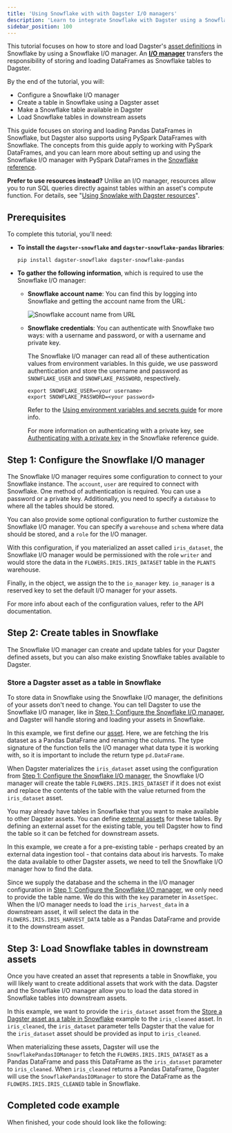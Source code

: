 ```yaml
---
title: 'Using Snowflake with with Dagster I/O managers'
description: 'Learn to integrate Snowflake with Dagster using a Snowflake I/O manager.'
sidebar_position: 100
---
```


This tutorial focuses on how to store and load Dagster's [asset definitions](/guides/build/assets/defining-assets) in Snowflake by using a Snowflake I/O manager. An [**I/O manager**](/guides/build/io-managers/) transfers the responsibility of storing and loading DataFrames as Snowflake tables to Dagster.

By the end of the tutorial, you will:

- Configure a Snowflake I/O manager
- Create a table in Snowflake using a Dagster asset
- Make a Snowflake table available in Dagster
- Load Snowflake tables in downstream assets

This guide focuses on storing and loading Pandas DataFrames in Snowflake, but Dagster also supports using PySpark DataFrames with Snowflake. The concepts from this guide apply to working with PySpark DataFrames, and you can learn more about setting up and using the Snowflake I/O manager with PySpark DataFrames in the [Snowflake reference](/integrations/libraries/snowflake/reference).

**Prefer to use resources instead?** Unlike an I/O manager, resources allow you to run SQL queries directly against tables within an asset's compute function. For details, see "[Using Snowlake with Dagster resources](/integrations/libraries/snowflake/using-snowflake-with-dagster)".

## Prerequisites

To complete this tutorial, you'll need:

- **To install the `dagster-snowflake` and `dagster-snowflake-pandas` libraries**:

  ```shell
  pip install dagster-snowflake dagster-snowflake-pandas
  ```

- **To gather the following information**, which is required to use the Snowflake I/O manager:

  - **Snowflake account name**: You can find this by logging into Snowflake and getting the account name from the URL:

    ![Snowflake account name from URL](/images/integrations/snowflake/snowflake-account.png)

  - **Snowflake credentials**: You can authenticate with Snowflake two ways: with a username and password, or with a username and private key.

    The Snowflake I/O manager can read all of these authentication values from environment variables. In this guide, we use password authentication and store the username and password as `SNOWFLAKE_USER` and `SNOWFLAKE_PASSWORD`, respectively.

    ```shell
    export SNOWFLAKE_USER=<your username>
    export SNOWFLAKE_PASSWORD=<your password>
    ```

    Refer to the [Using environment variables and secrets guide](/guides/deploy/using-environment-variables-and-secrets) for more info.

    For more information on authenticating with a private key, see [Authenticating with a private key](/integrations/libraries/snowflake/reference#authenticating-using-a-private-key) in the Snowflake reference guide.

## Step 1: Configure the Snowflake I/O manager

The Snowflake I/O manager requires some configuration to connect to your Snowflake instance. The `account`, `user` are required to connect with Snowflake. One method of authentication is required. You can use a password or a private key. Additionally, you need to specify a `database` to where all the tables should be stored.

You can also provide some optional configuration to further customize the Snowflake I/O manager. You can specify a `warehouse` and `schema` where data should be stored, and a `role` for the I/O manager.

<CodeExample
  path="docs_snippets/docs_snippets/integrations/snowflake/io_manager_tutorial/configuration.py"
  startAfter="start_example"
  endBefore="end_example"
/>

With this configuration, if you materialized an asset called `iris_dataset`, the Snowflake I/O manager would be permissioned with the role `writer` and would store the data in the `FLOWERS.IRIS.IRIS_DATASET` table in the `PLANTS` warehouse.

Finally, in the <PyObject section="definitions" module="dagster" object="Definitions" /> object, we assign the <PyObject section="libraries" module="dagster_snowflake_pandas" object="SnowflakePandasIOManager" /> to the `io_manager` key. `io_manager` is a reserved key to set the default I/O manager for your assets.

For more info about each of the configuration values, refer to the <PyObject section="libraries" module="dagster_snowflake_pandas" object="SnowflakePandasIOManager" /> API documentation.

## Step 2: Create tables in Snowflake

The Snowflake I/O manager can create and update tables for your Dagster defined assets, but you can also make existing Snowflake tables available to Dagster.

<Tabs>

<TabItem value="Create tables in Snowflake from Dagster assets">

### Store a Dagster asset as a table in Snowflake

To store data in Snowflake using the Snowflake I/O manager, the definitions of your assets don't need to change. You can tell Dagster to use the Snowflake I/O manager, like in [Step 1: Configure the Snowflake I/O manager](#step-1-configure-the-snowflake-io-manager), and Dagster will handle storing and loading your assets in Snowflake.

<CodeExample path="docs_snippets/docs_snippets/integrations/snowflake/io_manager_tutorial/create_table.py" />

In this example, we first define our [asset](/guides/build/assets/defining-assets). Here, we are fetching the Iris dataset as a Pandas DataFrame and renaming the columns. The type signature of the function tells the I/O manager what data type it is working with, so it is important to include the return type `pd.DataFrame`.

When Dagster materializes the `iris_dataset` asset using the configuration from [Step 1: Configure the Snowflake I/O manager](#step-1-configure-the-snowflake-io-manager), the Snowflake I/O manager will create the table `FLOWERS.IRIS.IRIS_DATASET` if it does not exist and replace the contents of the table with the value returned from the `iris_dataset` asset.

</TabItem>

<TabItem value="Make an existing table available in Dagster">

You may already have tables in Snowflake that you want to make available to other Dagster assets. You can define [external assets](/guides/build/assets/external-assets) for these tables. By defining an external asset for the existing table, you tell Dagster how to find the table so it can be fetched for downstream assets.

<CodeExample path="docs_snippets/docs_snippets/integrations/snowflake/source_asset.py" />

In this example, we create a <PyObject section="assets" module="dagster" object="AssetSpec" /> for a pre-existing table - perhaps created by an external data ingestion tool - that contains data about iris harvests. To make the data available to other Dagster assets, we need to tell the Snowflake I/O manager how to find the data.

Since we supply the database and the schema in the I/O manager configuration in [Step 1: Configure the Snowflake I/O manager](#step-1-configure-the-snowflake-io-manager), we only need to provide the table name. We do this with the `key` parameter in `AssetSpec`. When the I/O manager needs to load the `iris_harvest_data` in a downstream asset, it will select the data in the `FLOWERS.IRIS.IRIS_HARVEST_DATA` table as a Pandas DataFrame and provide it to the downstream asset.

</TabItem>
</Tabs>

## Step 3: Load Snowflake tables in downstream assets

Once you have created an asset that represents a table in Snowflake, you will likely want to create additional assets that work with the data. Dagster and the Snowflake I/O manager allow you to load the data stored in Snowflake tables into downstream assets.

<CodeExample
  path="docs_snippets/docs_snippets/integrations/snowflake/io_manager_tutorial/downstream.py"
  startAfter="start_example"
  endBefore="end_example"
/>

In this example, we want to provide the `iris_dataset` asset from the [Store a Dagster asset as a table in Snowflake](#store-a-dagster-asset-as-a-table-in-snowflake) example to the `iris_cleaned` asset. In `iris_cleaned`, the `iris_dataset` parameter tells Dagster that the value for the `iris_dataset` asset should be provided as input to `iris_cleaned`.

When materializing these assets, Dagster will use the `SnowflakePandasIOManager` to fetch the `FLOWERS.IRIS.IRIS_DATASET` as a Pandas DataFrame and pass this DataFrame as the `iris_dataset` parameter to `iris_cleaned`. When `iris_cleaned` returns a Pandas DataFrame, Dagster will use the `SnowflakePandasIOManager` to store the DataFrame as the `FLOWERS.IRIS.IRIS_CLEANED` table in Snowflake.

## Completed code example

When finished, your code should look like the following:

<CodeExample path="docs_snippets/docs_snippets/integrations/snowflake/io_manager_tutorial/full_example.py" />
